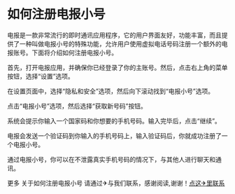 # 如何注册电报小号

电报是一款非常流行的即时通讯应用程序，它的用户界面友好，功能丰富，而且提供了一种叫做电报小号的特殊功能，允许用户使用虚拟电话号码注册一个额外的电报账号。下面将介绍如何注册电报小号。

首先，打开电报应用，并确保你已经登录了你的主账号。然后，点击右上角的菜单按钮，选择“设置”选项。

在设置页面中，选择“隐私和安全”选项，然后向下滚动找到“电报小号”选项。

点击“电报小号”选项，然后选择“获取新号码”按钮。

系统会提示你输入一个国家码和你想要的手机号码。输入完毕后，点击“继续”。

电报会发送一个验证码到你输入的手机号码上，输入验证码后，你就成功注册了一个电报小号。

通过电报小号，你可以在不泄露真实手机号码的情况下，与其他人进行聊天和通讯。

更多 关于如何注册电报小号 请通过✈与我们联系，感谢阅读,谢谢！[点这✈里联系](https://d.k02.cc)